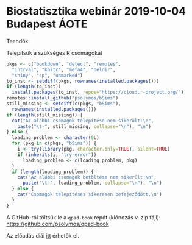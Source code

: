 # Biostatisztika webinár 2019-10-04 Budapest ÁOTE

Teendők:

Telepítsük a szükséges R csomagokat

``` R
pkgs <- c("bookdown", "detect", "remotes", 
  "intrval", "knitr", "mefa4", "deldir",
  "shiny", "sp", "unmarked")
to_inst <- setdiff(pkgs, rownames(installed.packages()))
if (length(to_inst))
  install.packages(to_inst, repos="https://cloud.r-project.org/")
remotes::install_github("psolymos/bSims")
still_missing <- setdiff(c(pkgs, "bSims"), 
  rownames(installed.packages()))
if (length(still_missing)) {
  cat("Az alábbi csomagok telepítése nem sikerült:\n",
    paste("\t-", still_missing, collapse="\n"), "\n")
} else {
  loading_problem <- character(0L)
  for (pkg in c(pkgs, "bSims")) {
    i <- try(library(pkg, character.only=TRUE), silent=TRUE)
    if (inherits(i, "try-error"))
      loading_problem <- c(loading_problem, pkg)
  }
  if (length(loading_problem)) {
    cat("Az alábbi csomagok betöltése nem sikerült:\n",
      paste("\t-", loading_problem, collapse="\n"), "\n")
  } else {
    cat("Csomagok telepítéses sikeresen befejeződött.\n")
  }
}
```

A GitHub-ról töltsük le a `qpad-book` repót (klónozás v. zip fájl): https://github.com/psolymos/qpad-book

Az előadás diái [itt](https://docs.google.com/presentation/d/1ankrezLL5KBCTkQahV9I857PmFuTtTV3GahFotPrjks/edit?usp=sharing) érhetők el.

